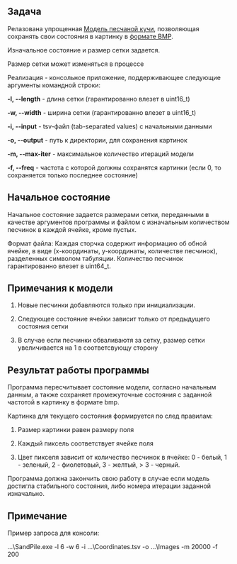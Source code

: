## Задача

Релазована упрощенная [Модель песчаной кучи](https://en.wikipedia.org/wiki/Abelian_sandpile_model), позволяющая сохранять свои состояния в картинку в [формате BMP](https://en.wikipedia.org/wiki/BMP_file_format).

Изначальное состояние и размер сетки задается.

Размер сетки может изменяться в процессе

Реализация - консольное приложение, поддерживающее следующие аргументы командной строки:

**-l, --length**   - длина сетки (гарантированно влезет в uint16_t)

**-w, --width**    - ширина сетки (гарантированно влезет в uint16_t)

**-i, --input**    - tsv-файл (tab-separated values) c начальными данными

**-o, --output**   - путь к директории, для сохранения картинок

**-m, --max-iter** - максимальное количество итераций модели

**-f, --freq**     - частота с которой должны сохранятся картинки (если 0, то сохраняется только последнее состояние)

## Начальное состояние

Начальное состояние задается размерами сетки, переданными в качестве аргументов программы и файлом с изначальным количеством песчинок в каждой ячейке, кроме пустых.

Формат файла:
Каждая сторчка содержит информацию об обной ячейке, в виде (x-координаты, y-координаты, количестве песчинок), разделенных символом табуляции. Количество песчинок гарантированно влезет в uint64_t.

## Примечания к модели

1. Новые песчинки добавляются только при инициализации.

2. Следующее состояние ячейки зависит только от предыдущего состояния сетки

3. В случае если песчинки обваливаютя за сетку, размер сетки увеличивается на 1 в соответсвующу сторону

## Результат работы программы

Программа пересчитывает состояние модели, согласно начальным данным, а также сохраняет промежуточные состояния с заданной частотой в картинку в формате bmp.

Картинка для текущего состояния формируется по след правилам:

1. Размер картинки равен размеру поля

2. Каждый пиксель соответствует ячейке поля

3. Цвет пикселя зависит от количество песчинок  в ячейке: 0 - белый, 1 - зеленый, 2 - фиолетовый, 3 - желтый, > 3 - черный.

Программа должна закончить свою работу в случае если модель достигла стабильного состояния, либо номера итерации заданной изначально.

## Примечание

Пример запроса для консоли:

...\SandPile.exe -l 6 -w 6 -i ...\Coordinates.tsv -o ...\Images -m 20000 -f 200







  
